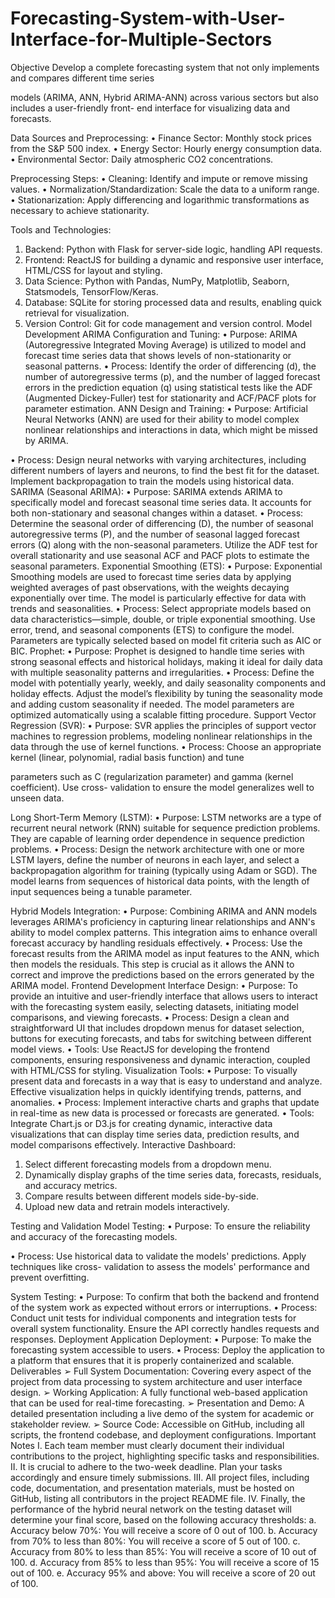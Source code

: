 # Forecasting-System-with-User-Interface-for-Multiple-Sectors

Objective
Develop a complete forecasting system that not only implements and compares different time series

models (ARIMA, ANN, Hybrid ARIMA-ANN) across various sectors but also includes a user-friendly front-
end interface for visualizing data and forecasts.

Data Sources and Preprocessing:
• Finance Sector: Monthly stock prices from the S&P 500 index.
• Energy Sector: Hourly energy consumption data.
• Environmental Sector: Daily atmospheric CO2 concentrations.

Preprocessing Steps:
• Cleaning: Identify and impute or remove missing values.
• Normalization/Standardization: Scale the data to a uniform range.
• Stationarization: Apply differencing and logarithmic transformations as necessary to achieve
stationarity.

Tools and Technologies:
1. Backend: Python with Flask for server-side logic, handling API requests.
2. Frontend: ReactJS for building a dynamic and responsive user interface, HTML/CSS for layout and
styling.
3. Data Science: Python with Pandas, NumPy, Matplotlib, Seaborn, Statsmodels, TensorFlow/Keras.
4. Database: SQLite for storing processed data and results, enabling quick retrieval for visualization.
5. Version Control: Git for code management and version control.
Model Development
ARIMA Configuration and Tuning:
• Purpose: ARIMA (Autoregressive Integrated Moving Average) is utilized to model and forecast time
series data that shows levels of non-stationarity or seasonal patterns.
• Process: Identify the order of differencing (d), the number of autoregressive terms (p), and the
number of lagged forecast errors in the prediction equation (q) using statistical tests like the ADF
(Augmented Dickey-Fuller) test for stationarity and ACF/PACF plots for parameter estimation.
ANN Design and Training:
• Purpose: Artificial Neural Networks (ANN) are used for their ability to model complex nonlinear
relationships and interactions in data, which might be missed by ARIMA.

• Process: Design neural networks with varying architectures, including different numbers of layers
and neurons, to find the best fit for the dataset. Implement backpropagation to train the models
using historical data.
SARIMA (Seasonal ARIMA):
• Purpose: SARIMA extends ARIMA to specifically model and forecast seasonal time series data. It
accounts for both non-stationary and seasonal changes within a dataset.
• Process: Determine the seasonal order of differencing (D), the number of seasonal autoregressive
terms (P), and the number of seasonal lagged forecast errors (Q) along with the non-seasonal
parameters. Utilize the ADF test for overall stationarity and use seasonal ACF and PACF plots to
estimate the seasonal parameters.
Exponential Smoothing (ETS):
• Purpose: Exponential Smoothing models are used to forecast time series data by applying weighted
averages of past observations, with the weights decaying exponentially over time. The model is
particularly effective for data with trends and seasonalities.
• Process: Select appropriate models based on data characteristics—simple, double, or triple
exponential smoothing. Use error, trend, and seasonal components (ETS) to configure the model.
Parameters are typically selected based on model fit criteria such as AIC or BIC.
Prophet:
• Purpose: Prophet is designed to handle time series with strong seasonal effects and historical
holidays, making it ideal for daily data with multiple seasonality patterns and irregularities.
• Process: Define the model with potentially yearly, weekly, and daily seasonality components and
holiday effects. Adjust the model’s flexibility by tuning the seasonality mode and adding custom
seasonality if needed. The model parameters are optimized automatically using a scalable fitting
procedure.
Support Vector Regression (SVR):
• Purpose: SVR applies the principles of support vector machines to regression problems, modeling
nonlinear relationships in the data through the use of kernel functions.
• Process: Choose an appropriate kernel (linear, polynomial, radial basis function) and tune

parameters such as C (regularization parameter) and gamma (kernel coefficient). Use cross-
validation to ensure the model generalizes well to unseen data.

Long Short-Term Memory (LSTM):
• Purpose: LSTM networks are a type of recurrent neural network (RNN) suitable for sequence
prediction problems. They are capable of learning order dependence in sequence prediction
problems.
• Process: Design the network architecture with one or more LSTM layers, define the number of
neurons in each layer, and select a backpropagation algorithm for training (typically using Adam or
SGD). The model learns from sequences of historical data points, with the length of input
sequences being a tunable parameter.

Hybrid Models Integration:
• Purpose: Combining ARIMA and ANN models leverages ARIMA's proficiency in capturing linear
relationships and ANN's ability to model complex patterns. This integration aims to enhance overall
forecast accuracy by handling residuals effectively.
• Process: Use the forecast results from the ARIMA model as input features to the ANN, which then
models the residuals. This step is crucial as it allows the ANN to correct and improve the predictions
based on the errors generated by the ARIMA model.
Frontend Development
Interface Design:
• Purpose: To provide an intuitive and user-friendly interface that allows users to interact with the
forecasting system easily, selecting datasets, initiating model comparisons, and viewing forecasts.
• Process: Design a clean and straightforward UI that includes dropdown menus for dataset
selection, buttons for executing forecasts, and tabs for switching between different model views.
• Tools: Use ReactJS for developing the frontend components, ensuring responsiveness and dynamic
interaction, coupled with HTML/CSS for styling.
Visualization Tools:
• Purpose: To visually present data and forecasts in a way that is easy to understand and analyze.
Effective visualization helps in quickly identifying trends, patterns, and anomalies.
• Process: Implement interactive charts and graphs that update in real-time as new data is processed
or forecasts are generated.
• Tools: Integrate Chart.js or D3.js for creating dynamic, interactive data visualizations that can display
time series data, prediction results, and model comparisons effectively.
Interactive Dashboard:
1. Select different forecasting models from a dropdown menu.
2. Dynamically display graphs of the time series data, forecasts, residuals, and accuracy metrics.
3. Compare results between different models side-by-side.
4. Upload new data and retrain models interactively.

Testing and Validation
Model Testing:
• Purpose: To ensure the reliability and accuracy of the forecasting models.

• Process: Use historical data to validate the models' predictions. Apply techniques like cross-
validation to assess the models' performance and prevent overfitting.

System Testing:
• Purpose: To confirm that both the backend and frontend of the system work as expected without
errors or interruptions.
• Process: Conduct unit tests for individual components and integration tests for overall system
functionality. Ensure the API correctly handles requests and responses.
Deployment
Application Deployment:
• Purpose: To make the forecasting system accessible to users.
• Process: Deploy the application to a platform that ensures that it is properly containerized and
scalable.
Deliverables
➢ Full System Documentation: Covering every aspect of the project from data processing to
system architecture and user interface design.
➢ Working Application: A fully functional web-based application that can be used for real-time
forecasting.
➢ Presentation and Demo: A detailed presentation including a live demo of the system for
academic or stakeholder review.
➢ Source Code: Accessible on GitHub, including all scripts, the frontend codebase, and
deployment configurations.
Important Notes
I. Each team member must clearly document their individual contributions to the project, highlighting
specific tasks and responsibilities.
II. It is crucial to adhere to the two-week deadline. Plan your tasks accordingly and ensure timely
submissions.
III. All project files, including code, documentation, and presentation materials, must be hosted on
GitHub, listing all contributors in the project README file.
IV. Finally, the performance of the hybrid neural network on the testing dataset will determine your final
score, based on the following accuracy thresholds:
a. Accuracy below 70%: You will receive a score of 0 out of 100.
b. Accuracy from 70% to less than 80%: You will receive a score of 5 out of 100.
c. Accuracy from 80% to less than 85%: You will receive a score of 10 out of 100.
d. Accuracy from 85% to less than 95%: You will receive a score of 15 out of 100.
e. Accuracy 95% and above: You will receive a score of 20 out of 100.
